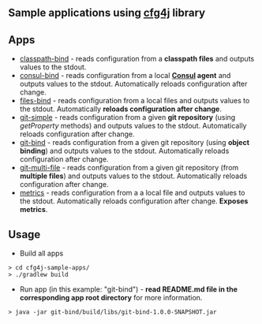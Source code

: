 ## Sample applications using [cfg4j](http://cfg4j.org) library

## Apps
* [classpath-bind](classpath-bind/) - reads configuration from a **classpath files** and outputs values
  to the stdout.
* [consul-bind](consul-bind/) - reads configuration from a local **[Consul](http://consul.io) agent** and outputs values
  to the stdout. Automatically reloads configuration after change.
* [files-bind](files-bind/) - reads configuration from a local files and outputs values
  to the stdout. Automatically **reloads configuration after change**.
* [git-simple](git-simple/) - reads configuration from a given **git repository** (using *getProperty* methods) and outputs values
  to the stdout. Automatically reloads configuration after change.
* [git-bind](git-bind/) - reads configuration from a given git repository (using **object binding**) and outputs values
   to the stdout. Automatically reloads configuration after change.
* [git-multi-file](git-multi-file/) - reads configuration from a given git repository (from **multiple files**) and outputs values
  to the stdout. Automatically reloads configuration after change.
* [metrics](metrics/) - reads configuration from a a local file and outputs values
  to the stdout. Automatically reloads configuration after change. **Exposes metrics**.

## Usage
* Build all apps

```
> cd cfg4j-sample-apps/
> ./gradlew build
```

* Run app (in this example: "git-bind") - **read README.md file in the corresponding app root directory** for more information.

```
> java -jar git-bind/build/libs/git-bind-1.0.0-SNAPSHOT.jar
```